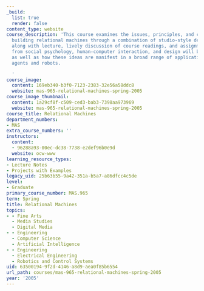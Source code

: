 ```yaml
---
_build:
  list: true
  render: false
content_type: website
course_description: 'This course examines the issues, principles, and challenges toward
  building relational machines through a combination of studio-style design and critique
  along with lecture, lively discussion of course readings, and assignments. Insights
  from social psychology, human-computer interaction, and design will be examined,
  as well as how these ideas are manifest in a broad range of applications for software
  agents and robots.

  '
course_image:
  content: 169eb340-b3f0-7123-2383-32e56a58ddc8
  website: mas-965-relational-machines-spring-2005
course_image_thumbnail:
  content: 1a29cf8f-c509-ced3-bab3-7398aa973969
  website: mas-965-relational-machines-spring-2005
course_title: Relational Machines
department_numbers:
- MAS
extra_course_numbers: ''
instructors:
  content:
  - 96288a93-00ec-dc38-7738-e2def96b0e9d
  website: ocw-www
learning_resource_types:
- Lecture Notes
- Projects with Examples
legacy_uid: 25b63b55-9a42-351a-b5a7-a86dfcc4c5de
level:
- Graduate
primary_course_number: MAS.965
term: Spring
title: Relational Machines
topics:
- - Fine Arts
  - Media Studies
  - Digital Media
- - Engineering
  - Computer Science
  - Artificial Intelligence
- - Engineering
  - Electrical Engineering
  - Robotics and Control Systems
uid: 63500194-9f2d-4146-a8d9-aea0f85b6554
url_path: courses/mas-965-relational-machines-spring-2005
year: '2005'
---
```

